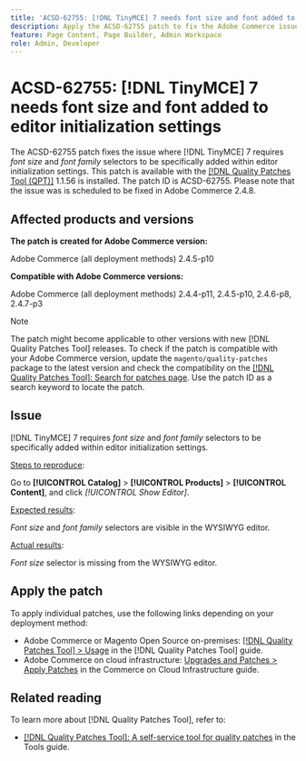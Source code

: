 ```yaml
---
title: 'ACSD-62755: [!DNL TinyMCE] 7 needs font size and font added to editor initialization settings'
description: Apply the ACSD-62755 patch to fix the Adobe Commerce issue where [!DNL TinyMCE] 7 requires font size and font to be specifically added within editor initialization settings.
feature: Page Content, Page Builder, Admin Workspace
role: Admin, Developer
---
```

# ACSD-62755: [!DNL TinyMCE] 7 needs font size and font added to editor initialization settings

The ACSD-62755 patch fixes the issue where [!DNL TinyMCE] 7 requires *font size* and *font family* selectors to be specifically added within editor initialization settings. This patch is available with the [[!DNL Quality Patches Tool (QPT)]](/help/tools/quality-patches-tool/quality-patches-tool-to-self-serve-quality-patches.md) 1.1.56 is installed. The patch ID is ACSD-62755. Please note that the issue was is scheduled to be fixed in Adobe Commerce 2.4.8.

## Affected products and versions

**The patch is created for Adobe Commerce version:**

Adobe Commerce (all deployment methods) 2.4.5-p10

**Compatible with Adobe Commerce versions:**

Adobe Commerce (all deployment methods) 2.4.4-p11, 2.4.5-p10, 2.4.6-p8, 2.4.7-p3 

>[!NOTE]
>
>The patch might become applicable to other versions with new [!DNL Quality Patches Tool] releases. To check if the patch is compatible with your Adobe Commerce version, update the `magento/quality-patches` package to the latest version and check the compatibility on the [[!DNL Quality Patches Tool]: Search for patches page](https://experienceleague.adobe.com/tools/commerce-quality-patches/index.html). Use the patch ID as a search keyword to locate the patch.

## Issue

[!DNL TinyMCE] 7 requires *font size* and *font family* selectors to be specifically added within editor initialization settings.

<u>Steps to reproduce</u>:

Go to **[!UICONTROL Catalog]** > **[!UICONTROL Products]** > **[!UICONTROL Content]**, and click *[!UICONTROL Show Editor]*.
    
<u>Expected results</u>:

*Font size* and *font family* selectors are visible in the WYSIWYG editor.

<u>Actual results</u>:

*Font size* selector is missing from the WYSIWYG editor.

## Apply the patch

To apply individual patches, use the following links depending on your deployment method:

* Adobe Commerce or Magento Open Source on-premises: [[!DNL Quality Patches Tool] > Usage](/help/tools/quality-patches-tool/usage.md) in the [!DNL Quality Patches Tool] guide.
* Adobe Commerce on cloud infrastructure: [Upgrades and Patches > Apply Patches](https://experienceleague.adobe.com/docs/commerce-cloud-service/user-guide/develop/upgrade/apply-patches.html) in the Commerce on Cloud Infrastructure guide.

## Related reading

To learn more about [!DNL Quality Patches Tool], refer to:

* [[!DNL Quality Patches Tool]: A self-service tool for quality patches](/help/tools/quality-patches-tool/quality-patches-tool-to-self-serve-quality-patches.md) in the Tools guide.
